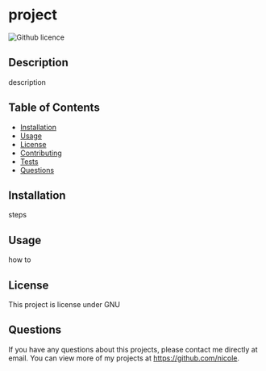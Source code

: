 
  # project
  ![Github licence](http://img.shields.io/badge/license-GNU-blue.svg)

  ## Description 
  description

  ## Table of Contents
  * [Installation](#installation)
  * [Usage](#usage)
  * [License](#license)
  * [Contributing](#contributing)
  * [Tests](#tests)
  * [Questions](#questions)
  
  ## Installation 
  steps

  ## Usage 
  how to 

  ## License 
  This project is license under GNU

  

  

  ## Questions
  If you have any questions about this projects, please contact me directly at email. You can view more of my projects at https://github.com/nicole.

